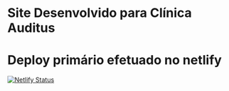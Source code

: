 # Site Desenvolvido para Clínica Auditus
# Deploy primário efetuado no netlify
[![Netlify Status](https://api.netlify.com/api/v1/badges/d12583aa-6e42-412c-9ccf-21ac7a01bc92/deploy-status)](https://app.netlify.com/sites/lab-auditus/deploys)
